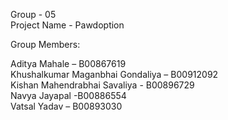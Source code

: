 
Group - 05  
Project Name - Pawdoption

Group Members:

Aditya Mahale – B00867619  
Khushalkumar Maganbhai Gondaliya – B00912092  
Kishan Mahendrabhai Savaliya - B00896729  
Navya Jayapal -B00886554  
Vatsal Yadav – B00893030
